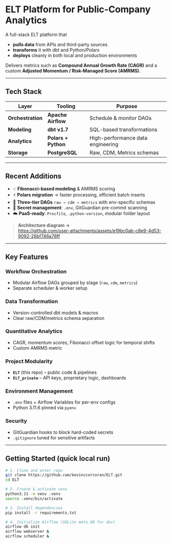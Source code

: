 # ELT Platform for Public-Company Analytics

A full-stack ELT platform that  

* **pulls data** from APIs and third-party sources  
* **transforms** it with dbt and Python/Polars  
* **deploys** cleanly in both local and production environments  

Delivers metrics such as **Compound Annual Growth Rate (CAGR)** and a custom **Adjusted Momentum / Risk-Managed Score (AMRMS)**.

---

## Tech Stack

| Layer | Tooling | Purpose |
|-------|---------|---------|
| **Orchestration** | **Apache Airflow** | Schedule & monitor DAGs |
| **Modeling** | **dbt v1.7** | SQL-based transformations |
| **Analytics** | **Polars + Python** | High-performance data engineering |
| **Storage** | **PostgreSQL** | Raw, CDM, Metrics schemas |

---

## Recent Additions

* 💡 **Fibonacci-based modeling** & AMRMS scoring  
* ⚡ **Polars migration** → faster processing, efficient batch inserts  
* 🧱 **Three-tier DAGs** `raw → cdm → metrics` with env-specific schemas  
* 🔐 **Secret management**: `.env`, GitGuardian pre-commit scanning  
* ☁️ **PaaS-ready**: `Procfile`, `.python-version`, modular folder layout  

> **Architecture diagram →**  
> <https://github.com/user-attachments/assets/e19bc0ab-c8e9-4d53-9092-26bf746a78ff>

---

## Key Features

### Workflow Orchestration
* Modular Airflow DAGs grouped by stage (`raw`, `cdm`, `metrics`)
* Separate scheduler & worker setup

### Data Transformation
* Version-controlled dbt models & macros
* Clear raw/CDM/metrics schema separation

### Quantitative Analytics
* CAGR, momentum scores, Fibonacci offset logic for temporal shifts
* Custom AMRMS metric

### Project Modularity
* **`ELT`** (this repo) – public code & pipelines  
* **`ELT_private`** – API keys, proprietary logic, dashboards

### Environment Management
* `.env` files + Airflow Variables for per-env configs  
* Python 3.11.6 pinned via `pyenv`

### Security
* GitGuardian hooks to block hard-coded secrets  
* `.gitignore` tuned for sensitive artifacts

---

## Getting Started (quick local run)

```bash
# 1. Clone and enter repo
git clone https://github.com/kevinccorcoran/ELT.git
cd ELT

# 2. Create & activate venv
python3.11 -m venv .venv
source .venv/bin/activate

# 3. Install dependencies
pip install -r requirements.txt

# 4. Initialize Airflow (SQLite meta DB for dev)
airflow db init
airflow webserver &
airflow scheduler &
